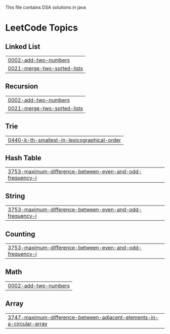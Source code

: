 This file contains DSA solutions in java 

<!---LeetCode Topics Start-->
# LeetCode Topics
## Linked List
|  |
| ------- |
| [0002-add-two-numbers](https://github.com/stutisharma31/DSASolutions/tree/master/0002-add-two-numbers) |
| [0021-merge-two-sorted-lists](https://github.com/stutisharma31/DSASolutions/tree/master/0021-merge-two-sorted-lists) |
## Recursion
|  |
| ------- |
| [0002-add-two-numbers](https://github.com/stutisharma31/DSASolutions/tree/master/0002-add-two-numbers) |
| [0021-merge-two-sorted-lists](https://github.com/stutisharma31/DSASolutions/tree/master/0021-merge-two-sorted-lists) |
## Trie
|  |
| ------- |
| [0440-k-th-smallest-in-lexicographical-order](https://github.com/stutisharma31/DSASolutions/tree/master/0440-k-th-smallest-in-lexicographical-order) |
## Hash Table
|  |
| ------- |
| [3753-maximum-difference-between-even-and-odd-frequency-i](https://github.com/stutisharma31/DSASolutions/tree/master/3753-maximum-difference-between-even-and-odd-frequency-i) |
## String
|  |
| ------- |
| [3753-maximum-difference-between-even-and-odd-frequency-i](https://github.com/stutisharma31/DSASolutions/tree/master/3753-maximum-difference-between-even-and-odd-frequency-i) |
## Counting
|  |
| ------- |
| [3753-maximum-difference-between-even-and-odd-frequency-i](https://github.com/stutisharma31/DSASolutions/tree/master/3753-maximum-difference-between-even-and-odd-frequency-i) |
## Math
|  |
| ------- |
| [0002-add-two-numbers](https://github.com/stutisharma31/DSASolutions/tree/master/0002-add-two-numbers) |
## Array
|  |
| ------- |
| [3747-maximum-difference-between-adjacent-elements-in-a-circular-array](https://github.com/stutisharma31/DSASolutions/tree/master/3747-maximum-difference-between-adjacent-elements-in-a-circular-array) |
<!---LeetCode Topics End-->